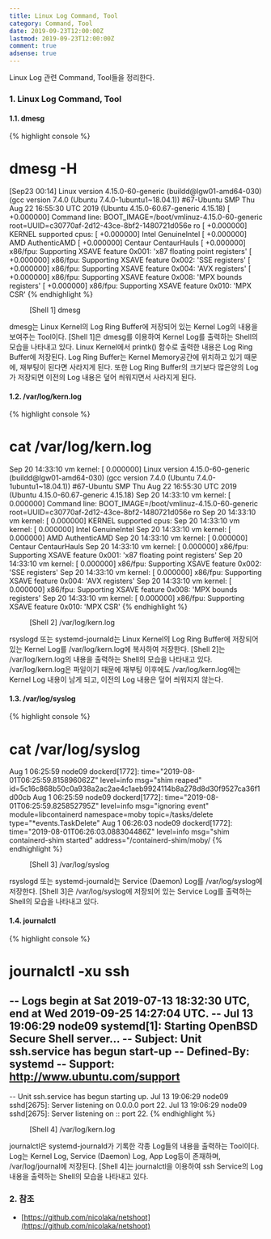 ```yaml
---
title: Linux Log Command, Tool
category: Command, Tool
date: 2019-09-23T12:00:00Z
lastmod: 2019-09-23T12:00:00Z
comment: true
adsense: true
---
```


Linux Log 관련 Command, Tool들을 정리한다.

### 1. Linux Log Command, Tool

#### 1.1. dmesg

{% highlight console %}
# dmesg -H
[Sep23 00:14] Linux version 4.15.0-60-generic (buildd@lgw01-amd64-030) (gcc version 7.4.0 (Ubuntu 7.4.0-1ubuntu1~18.04.1)) #67-Ubuntu SMP Thu Aug 22 16:55:30 UTC 2019 (Ubuntu 4.15.0-60.67-generic 4.15.18)
[  +0.000000] Command line: BOOT_IMAGE=/boot/vmlinuz-4.15.0-60-generic root=UUID=c30770af-2d12-43ce-8bf2-1480721d056e ro
[  +0.000000] KERNEL supported cpus:
[  +0.000000]   Intel GenuineIntel
[  +0.000000]   AMD AuthenticAMD
[  +0.000000]   Centaur CentaurHauls
[  +0.000000] x86/fpu: Supporting XSAVE feature 0x001: 'x87 floating point registers'
[  +0.000000] x86/fpu: Supporting XSAVE feature 0x002: 'SSE registers'
[  +0.000000] x86/fpu: Supporting XSAVE feature 0x004: 'AVX registers'
[  +0.000000] x86/fpu: Supporting XSAVE feature 0x008: 'MPX bounds registers'
[  +0.000000] x86/fpu: Supporting XSAVE feature 0x010: 'MPX CSR'
{% endhighlight %}
<figure>
<figcaption class="caption">[Shell 1] dmesg</figcaption>
</figure>

dmesg는 Linux Kernel의 Log Ring Buffer에 저장되어 있는 Kernel Log의 내용을 보여주는 Tool이다. [Shell 1]은 dmesg를 이용하여 Kernel Log를 출력하는 Shell의 모습을 나타내고 있다. Linux Kernel에서 printk() 함수로 출력한 내용은 Log Ring Buffer에 저장된다. Log Ring Buffer는 Kernel Memory공간에 위치하고 있기 때문에, 재부팅이 된다면 사라지게 된다. 또한 Log Ring Buffer의 크기보다 많은양의 Log가 저장되면 이전의 Log 내용은 덮어 씌워지면서 사라지게 된다.

#### 1.2. /var/log/kern.log

{% highlight console %}
# cat /var/log/kern.log
Sep 20 14:33:10 vm kernel: [    0.000000] Linux version 4.15.0-60-generic (buildd@lgw01-amd64-030) (gcc version 7.4.0 (Ubuntu 7.4.0-1ubuntu1~18.04.1)) #67-Ubuntu SMP Thu Aug 22 16:55:30 UTC 2019 (Ubuntu 4.15.0-60.67-generic 4.15.18)
Sep 20 14:33:10 vm kernel: [    0.000000] Command line: BOOT_IMAGE=/boot/vmlinuz-4.15.0-60-generic root=UUID=c30770af-2d12-43ce-8bf2-1480721d056e ro
Sep 20 14:33:10 vm kernel: [    0.000000] KERNEL supported cpus:
Sep 20 14:33:10 vm kernel: [    0.000000]   Intel GenuineIntel
Sep 20 14:33:10 vm kernel: [    0.000000]   AMD AuthenticAMD
Sep 20 14:33:10 vm kernel: [    0.000000]   Centaur CentaurHauls
Sep 20 14:33:10 vm kernel: [    0.000000] x86/fpu: Supporting XSAVE feature 0x001: 'x87 floating point registers'
Sep 20 14:33:10 vm kernel: [    0.000000] x86/fpu: Supporting XSAVE feature 0x002: 'SSE registers'
Sep 20 14:33:10 vm kernel: [    0.000000] x86/fpu: Supporting XSAVE feature 0x004: 'AVX registers'
Sep 20 14:33:10 vm kernel: [    0.000000] x86/fpu: Supporting XSAVE feature 0x008: 'MPX bounds registers'
Sep 20 14:33:10 vm kernel: [    0.000000] x86/fpu: Supporting XSAVE feature 0x010: 'MPX CSR' 
{% endhighlight %}
<figure>
<figcaption class="caption">[Shell 2] /var/log/kern.log</figcaption>
</figure>

rsyslogd 또는 systemd-journald는 Linux Kernel의 Log Ring Buffer에 저장되어 있는 Kernel Log를 /var/log/kern.log에 복사하여 저장한다. [Shell 2]는 /var/log/kern.log의 내용을 출력하는 Shell의 모습을 나타내고 있다. /var/log/kern.log은 파일이기 때문에 재부팅 이후에도 /var/log/kern.log에는 Kernel Log 내용이 남게 되고, 이전의 Log 내용은 덮어 씌워지지 않는다.

#### 1.3. /var/log/syslog

{% highlight console %}
# cat /var/log/syslog
Aug  1 06:25:59 node09 dockerd[1772]: time="2019-08-01T06:25:59.815896062Z" level=info msg="shim reaped" id=5c16c868b50c0a938a2ac2ae4c1aeb9924114b8a278d8d30f9527ca36f1d00cb
Aug  1 06:25:59 node09 dockerd[1772]: time="2019-08-01T06:25:59.825852795Z" level=info msg="ignoring event" module=libcontainerd namespace=moby topic=/tasks/delete type="*events.TaskDelete"
Aug  1 06:26:03 node09 dockerd[1772]: time="2019-08-01T06:26:03.088304486Z" level=info msg="shim containerd-shim started" address="/containerd-shim/moby/
{% endhighlight %}
<figure>
<figcaption class="caption">[Shell 3] /var/log/syslog</figcaption>
</figure>

rsyslogd 또는 systemd-journald는 Service (Daemon) Log를 /var/log/syslog에 저장한다. [Shell 3]은 /var/log/syslog에 저장되어 있는 Service Log를 출력하는 Shell의 모습을 나타내고 있다.

#### 1.4. journalctl

{% highlight console %}
# journalctl -xu ssh
-- Logs begin at Sat 2019-07-13 18:32:30 UTC, end at Wed 2019-09-25 14:27:04 UTC. --
Jul 13 19:06:29 node09 systemd[1]: Starting OpenBSD Secure Shell server...
-- Subject: Unit ssh.service has begun start-up
-- Defined-By: systemd
-- Support: http://www.ubuntu.com/support
--
-- Unit ssh.service has begun starting up.
Jul 13 19:06:29 node09 sshd[2675]: Server listening on 0.0.0.0 port 22.
Jul 13 19:06:29 node09 sshd[2675]: Server listening on :: port 22.
{% endhighlight %}
<figure>
<figcaption class="caption">[Shell 4] /var/log/kern.log</figcaption>
</figure>

journalctl은 systemd-journald가 기록한 각종 Log들의 내용을 출력하는 Tool이다. Log는 Kernel Log, Service (Daemon) Log, App Log등이 존재하며, /var/log/journal에 저장된다. [Shell 4]는 journalctl을 이용하여 ssh Service의 Log 내용을 출력하는 Shell의 모습을 나타내고 있다.

### 2. 참조

* [https://github.com/nicolaka/netshoot](https://github.com/nicolaka/netshoot)

